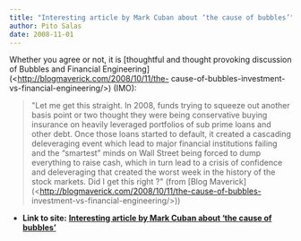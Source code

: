 ```yaml
---
title: "Interesting article by Mark Cuban about ‘the cause of bubbles’"
author: Pito Salas
date: 2008-11-01
---
```


Whether you agree or not, it is [thoughtful and thought provoking discussion
of Bubbles and Financial Engineering](<http://blogmaverick.com/2008/10/11/the-
cause-of-bubbles-investment-vs-financial-engineering/>)  (IMO):

> "Let me get this straight.  In 2008, funds trying to squeeze out another
> basis point or two thought they were being conservative  buying insurance on
> heavily leveraged portfolios of sub prime loans and other debt. Once those
> loans started to default, it  created a cascading deleveraging event which
> lead to major financial institutions failing and the “smartest” minds on
> Wall Street being forced to dump everything to raise cash, which in turn
> lead to a crisis of confidence and deleveraging that created the worst week
> in the history of the stock markets. Did I get this right ?" (from [Blog
> Maverick](<http://blogmaverick.com/2008/10/11/the-cause-of-bubbles-
> investment-vs-financial-engineering/>))


* **Link to site:** **[Interesting article by Mark Cuban about ‘the cause of bubbles’](None)**
